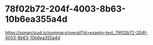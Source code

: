 # 78f02b72-204f-4003-8b63-10b6ea355a4d
https://sonarcloud.io/summary/overall?id=examly-test_78f02b72-204f-4003-8b63-10b6ea355a4d
<!--  -->